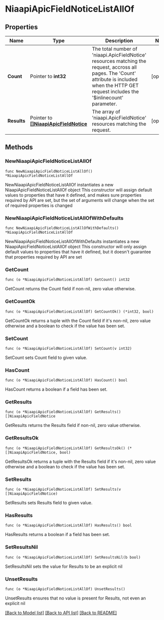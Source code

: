 # NiaapiApicFieldNoticeListAllOf

## Properties

Name | Type | Description | Notes
------------ | ------------- | ------------- | -------------
**Count** | Pointer to **int32** | The total number of &#39;niaapi.ApicFieldNotice&#39; resources matching the request, accross all pages. The &#39;Count&#39; attribute is included when the HTTP GET request includes the &#39;$inlinecount&#39; parameter. | [optional] 
**Results** | Pointer to [**[]NiaapiApicFieldNotice**](NiaapiApicFieldNotice.md) | The array of &#39;niaapi.ApicFieldNotice&#39; resources matching the request. | [optional] 

## Methods

### NewNiaapiApicFieldNoticeListAllOf

`func NewNiaapiApicFieldNoticeListAllOf() *NiaapiApicFieldNoticeListAllOf`

NewNiaapiApicFieldNoticeListAllOf instantiates a new NiaapiApicFieldNoticeListAllOf object
This constructor will assign default values to properties that have it defined,
and makes sure properties required by API are set, but the set of arguments
will change when the set of required properties is changed

### NewNiaapiApicFieldNoticeListAllOfWithDefaults

`func NewNiaapiApicFieldNoticeListAllOfWithDefaults() *NiaapiApicFieldNoticeListAllOf`

NewNiaapiApicFieldNoticeListAllOfWithDefaults instantiates a new NiaapiApicFieldNoticeListAllOf object
This constructor will only assign default values to properties that have it defined,
but it doesn't guarantee that properties required by API are set

### GetCount

`func (o *NiaapiApicFieldNoticeListAllOf) GetCount() int32`

GetCount returns the Count field if non-nil, zero value otherwise.

### GetCountOk

`func (o *NiaapiApicFieldNoticeListAllOf) GetCountOk() (*int32, bool)`

GetCountOk returns a tuple with the Count field if it's non-nil, zero value otherwise
and a boolean to check if the value has been set.

### SetCount

`func (o *NiaapiApicFieldNoticeListAllOf) SetCount(v int32)`

SetCount sets Count field to given value.

### HasCount

`func (o *NiaapiApicFieldNoticeListAllOf) HasCount() bool`

HasCount returns a boolean if a field has been set.

### GetResults

`func (o *NiaapiApicFieldNoticeListAllOf) GetResults() []NiaapiApicFieldNotice`

GetResults returns the Results field if non-nil, zero value otherwise.

### GetResultsOk

`func (o *NiaapiApicFieldNoticeListAllOf) GetResultsOk() (*[]NiaapiApicFieldNotice, bool)`

GetResultsOk returns a tuple with the Results field if it's non-nil, zero value otherwise
and a boolean to check if the value has been set.

### SetResults

`func (o *NiaapiApicFieldNoticeListAllOf) SetResults(v []NiaapiApicFieldNotice)`

SetResults sets Results field to given value.

### HasResults

`func (o *NiaapiApicFieldNoticeListAllOf) HasResults() bool`

HasResults returns a boolean if a field has been set.

### SetResultsNil

`func (o *NiaapiApicFieldNoticeListAllOf) SetResultsNil(b bool)`

 SetResultsNil sets the value for Results to be an explicit nil

### UnsetResults
`func (o *NiaapiApicFieldNoticeListAllOf) UnsetResults()`

UnsetResults ensures that no value is present for Results, not even an explicit nil

[[Back to Model list]](../README.md#documentation-for-models) [[Back to API list]](../README.md#documentation-for-api-endpoints) [[Back to README]](../README.md)


